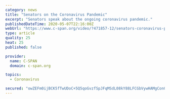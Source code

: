 ```yaml
---
category: news
title: "Senators on the Coronavirus Pandemic"
excerpt: "Senators speak about the ongoing coronavirus pandemic."
publishedDateTime: 2020-05-07T22:16:00Z
webUrl: "https://www.c-span.org/video/?471857-12/senators-coronavirus-pandemic"
type: article
quality: 25
heat: 25
published: false

provider:
  name: C-SPAN
  domain: c-span.org

topics:
  - Coronavirus

secured: "owZEFm0ijBCK5fTwUDoC+5Q5qoGvzfSpJFqMSdL08kY88LFCGbVywHAMgCon0zGFQAs0Opq/Oqe1FlBjsu4wMNOTP/sZ6QRBgPaBY7l8zYHzvNtlCyN0p9BfZO9iP6wi6FuXqNTVaA6kn1P/hTiGgRuPidX4cUEZJ5v7s1ukTUTgwW7YcBCSz/1AQPCxiTmmz0VhJnhKup/2fGsuczMzZfEi8HQ7r8sPl08Z/8NtyzbyFmRKsw8XdGmM+cYdMdj4RlzbMzCQZdCC1Zq8m9TYKIy6z8BbsjD8lXK7u74QnoproQsMwrHIgQG5geggxNEy1+5ZKR4o4C8+lw/5W564vLT+aLU44J2n+oPOt30xi08Upz8eEmEc6U6VE0oAwEynw6UWu8XnWsSUWWs4TI57xU22MQOu2MJLZhLZ3iicsHIjKckGOjLZB/jsuFVb8juHJR8n7aYkADDe44Av4EC9KhrbDyjqVy1GrYB5KeDHfhA=;0NtqHWAjcXc79kzz2NER3A=="
---
```


